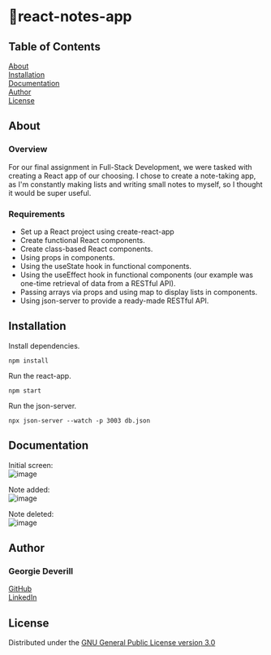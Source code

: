 # 📝react-notes-app

## Table of Contents

[About](#about)\
[Installation](#installation)\
[Documentation](#documentation)\
[Author](#author)\
[License](#license)

## About

### Overview

For our final assignment in Full-Stack Development, we were tasked with creating a React app of our choosing. I chose to create a note-taking app, as I'm constantly making lists and writing small notes to myself, so I thought it would be super useful.

### Requirements

* Set up a React project using create-react-app
* Create functional React components.
* Create class-based React components.
* Using props in components.
* Using the useState hook in functional components.
* Using the useEffect hook in functional components (our example was one-time retrieval of data from a RESTful API).
* Passing arrays via props and using map to display lists in components.
* Using json-server to provide a ready-made RESTful API.

## Installation

Install dependencies.

```
npm install
```

Run the react-app.

```
npm start
```
Run the json-server.

```
npx json-server --watch -p 3003 db.json
```

## Documentation
Initial screen:\
![image](https://user-images.githubusercontent.com/72951538/158279972-8406dbf2-f6f8-4f55-9b0e-46511df923e1.png)

Note added:\
![image](https://user-images.githubusercontent.com/72951538/158280186-0e9156ee-4858-4e92-a415-b5b33144137d.png)

Note deleted:\
![image](https://user-images.githubusercontent.com/72951538/158280267-270bf665-74c1-4f62-8a1a-74af804413ce.png)

## Author

### Georgie Deverill

[GitHub](https://github.com/gdevv)\
[LinkedIn](https://www.linkedin.com/in/georgie-deverill-044833121/)

## License

Distributed under the [GNU General Public License version 3.0](https://www.gnu.org/licenses/gpl-3.0.en.html)
